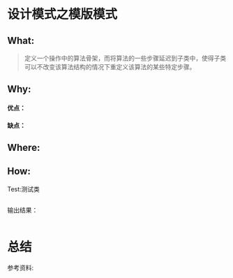 # 设计模式之模版模式
## What:
>定义一个操作中的算法骨架，而将算法的一些步骤延迟到子类中，使得子类可以不改变该算法结构的情况下重定义该算法的某些特定步骤。



## Why:
#### 优点：


#### 缺点：


## Where:


## How:





Test:测试类
```java

```
输出结果：
```java

```



# 总结

参考资料:
